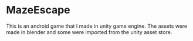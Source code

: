 # MazeEscape
This is an android game that I made in unity game engine. The assets were made in blender and some were imported from the unity asset store.
